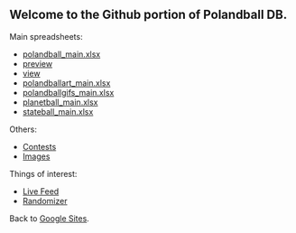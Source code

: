 ## Welcome to the Github portion of Polandball DB.

Main spreadsheets:

* [polandball_main.xlsx](https://drive.google.com/open?id=1qrQR87VqKnkxJZwSqgVWNXoBZ3HI9LzP)
* [preview](https://drive.google.com/file/d/1qrQR87VqKnkxJZwSqgVWNXoBZ3HI9LzP/preview)
* [view](https://drive.google.com/file/d/1qrQR87VqKnkxJZwSqgVWNXoBZ3HI9LzP/view)
* [polandballart_main.xlsx](https://drive.google.com/open?id=1n_hfVC6FD0yzxRDV07ftr7b9ruWaCJV1)
* [polandballgifs_main.xlsx](https://drive.google.com/open?id=1fsuiZiuz3C7hA1xEADcb21cNp9QJoHdw)
* [planetball_main.xlsx](https://drive.google.com/open?id=18z2RlS8M2IUZ4kWmgdzWyEBRIEwZRXGt)
* [stateball_main.xlsx](https://drive.google.com/open?id=1kJm46rGv0yao-c9vTXtvLiPviIwKq-dY)

Others:
* [Contests](https://drive.google.com/open?id=1hEMezCktpvPsT6Id4miHpeELCuLGDyyu)
* [Images](https://drive.google.com/drive/folders/1WFTdCF4tYjFvX-zeUFSaYvexGVHIBYzd)

Things of interest:

* [Live Feed](/live)  
* [Randomizer](/random)

Back to [Google Sites](https://sites.google.com/view/polandballdb/).
